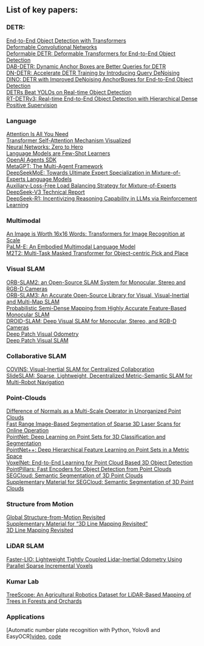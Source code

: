 ## List of key papers:
### DETR:
[End-to-End Object Detection with Transformers](https://arxiv.org/abs/2005.12872)  
[Deformable Convolutional Networks](https://arxiv.org/abs/1703.06211)  
[Deformable DETR: Deformable Transformers for End-to-End Object Detection](https://arxiv.org/abs/2010.04159)  
[DAB-DETR: Dynamic Anchor Boxes are Better Queries for DETR](https://arxiv.org/abs/2201.12329)  
[DN-DETR: Accelerate DETR Training by Introducing Query DeNoising](https://arxiv.org/abs/2203.01305)  
[DINO: DETR with Improved DeNoising AnchorBoxes for End-to-End Object Detection](https://arxiv.org/abs/2203.03605)  
[DETRs Beat YOLOs on Real-time Object Detection](https://arxiv.org/abs/2304.08069)  
[RT-DETRv3: Real-time End-to-End Object Detection with Hierarchical Dense Positive Supervision](https://arxiv.org/abs/2409.08475)

### Language
[Attention Is All You Need](https://arxiv.org/abs/1706.03762)  
[Transformer Self-Attention Mechanism Visualized](https://www.youtube.com/watch?v=u8pSGp__0Xk)  
[Neural Networks: Zero to Hero](https://karpathy.ai/zero-to-hero.html)  
[Language Models are Few-Shot Learners](https://arxiv.org/abs/2005.14165)  
[OpenAI Agents SDK](https://github.com/openai/openai-agents-python?tab=readme-ov-file)  
[MetaGPT: The Multi-Agent Framework](https://github.com/geekan/MetaGPT)  
[DeepSeekMoE: Towards Ultimate Expert Specialization in Mixture-of-Experts Language Models](https://arxiv.org/abs/2401.06066)  
[Auxiliary-Loss-Free Load Balancing Strategy for Mixture-of-Experts](https://arxiv.org/abs/2408.15664)  
[DeepSeek-V3 Technical Report](https://arxiv.org/abs/2412.19437)  
[DeepSeek-R1: Incentivizing Reasoning Capability in LLMs via Reinforcement Learning](https://arxiv.org/abs/2501.12948)  

### Multimodal
[An Image is Worth 16x16 Words: Transformers for Image Recognition at Scale](https://arxiv.org/abs/2010.11929)  
[PaLM-E: An Embodied Multimodal Language Model](https://arxiv.org/abs/2303.03378)  
[M2T2: Multi-Task Masked Transformer for Object-centric Pick and Place](https://arxiv.org/abs/2311.00926)  
[]()

### Visual SLAM
[ORB-SLAM2: an Open-Source SLAM System for Monocular, Stereo and RGB-D Cameras](https://arxiv.org/abs/1610.06475)  
[ORB-SLAM3: An Accurate Open-Source Library for Visual, Visual-Inertial and Multi-Map SLAM](https://arxiv.org/abs/2007.11898)  
[Probabilistic Semi-Dense Mapping from Highly Accurate Feature-Based Monocular SLAM](https://www.roboticsproceedings.org/rss11/p41.pdf)  
[DROID-SLAM: Deep Visual SLAM for Monocular, Stereo, and RGB-D Cameras](https://arxiv.org/abs/2108.10869)  
[Deep Patch Visual Odometry](https://arxiv.org/abs/2208.04726)  
[Deep Patch Visual SLAM](https://arxiv.org/abs/2408.01654)  
[]()

### Collaborative SLAM
[COVINS: Visual-Inertial SLAM for Centralized Collaboration](https://arxiv.org/abs/2108.05756)  
[SlideSLAM: Sparse, Lightweight, Decentralized Metric-Semantic SLAM for Multi-Robot Navigation](https://arxiv.org/abs/2406.17249)  
[]()  

### Point-Clouds
[Difference of Normals as a Multi-Scale Operator in Unorganized Point Clouds](https://arxiv.org/abs/1209.1759)  
[Fast Range Image-Based Segmentation of Sparse 3D Laser Scans for Online Operation](https://www.ipb.uni-bonn.de/pdfs/bogoslavskyi16iros.pdf)  
[PointNet: Deep Learning on Point Sets for 3D Classification and Segmentation](https://arxiv.org/abs/1612.00593)  
[PointNet++: Deep Hierarchical Feature Learning on Point Sets in a Metric Space](https://arxiv.org/abs/1706.02413)  
[VoxelNet: End-to-End Learning for Point Cloud Based 3D Object Detection](https://arxiv.org/abs/1711.06396)  
[PointPillars: Fast Encoders for Object Detection from Point Clouds](https://arxiv.org/abs/1812.05784)  
[SEGCloud: Semantic Segmentation of 3D Point Clouds](https://arxiv.org/abs/1710.07563)  
[Supplementary Material for SEGCloud: Semantic Segmentation of 3D Point Clouds](https://cvgl.stanford.edu/projects/segcloud/supplementary.pdf)  
[]()

### Structure from Motion
[Global Structure-from-Motion Revisited](https://arxiv.org/abs/2407.20219)  
[Supplementary Material for “3D Line Mapping Revisited”](http://b1ueber2y.me/projects/LIMAP/limap-supp.pdf)  
[3D Line Mapping Revisited](https://arxiv.org/abs/2303.17504)  

### LiDAR SLAM 
[Faster-LIO: Lightweight Tightly Coupled Lidar-Inertial Odometry Using Parallel Sparse Incremental Voxels](https://ieeexplore.ieee.org/stamp/stamp.jsp?tp=&arnumber=9718203)  
[]()

### Kumar Lab
[TreeScope: An Agricultural Robotics Dataset for LiDAR-Based Mapping of Trees in Forests and Orchards](https://arxiv.org/abs/2310.02162)  
[]()  

### Applications
[Automatic number plate recognition with Python, Yolov8 and EasyOCR][video](https://www.youtube.com/watch?v=fyJB1t0o0ms), [code](https://github.com/computervisioneng/automatic-number-plate-recognition-python-yolov8)  
